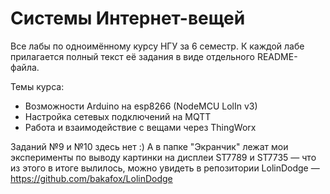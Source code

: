 # Системы Интернет-вещей

Все лабы по одноимённому курсу НГУ за 6 семестр. К каждой лабе прилагается полный текст её задания в виде отдельного README-файла.

Темы курса:
- Возможности Arduino на esp8266 (NodeMCU LolIn v3)
- Настройка сетевых подключений на MQTT
- Работа и взаимодействие с вещами через ThingWorx

Заданий №9 и №10 здесь нет :) А в папке "Экранчик" лежат мои эксперименты по выводу картинки на дисплеи ST7789 и ST7735 — что из этого в итоге вылилось, можно увидеть в репозитории LolinDodge — https://github.com/bakafox/LolinDodge